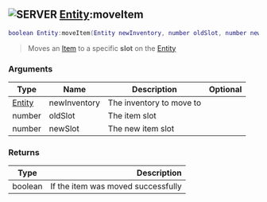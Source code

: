 ## ![](images/server.png "SERVER") [Entity](entity_base):moveItem

```lua
boolean Entity:moveItem(Entity newInventory, number oldSlot, number newSlot)
```

> Moves an [Item](item_base) to a specific **slot** on the [Entity](entity_base)

### Arguments

| Type                  | Name         | Description              | Optional |
| --------------------- | ------------ | ------------------------ | -------: |
| [Entity](entity_base) | newInventory | The inventory to move to |          |
| number                | oldSlot      | The item slot            |          |
| number                | newSlot      | The new item slot        |          |

### Returns

| Type    |                        Description |
| ------- | ---------------------------------: |
| boolean | If the item was moved successfully |
